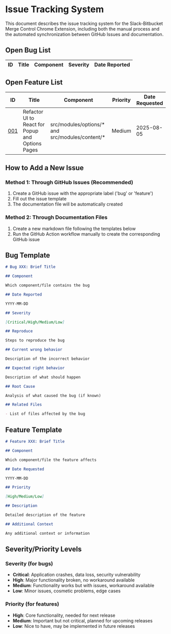 # Issue Tracking System

This document describes the issue tracking system for the Slack-Bitbucket Merge Control Chrome Extension, including both the manual process and the automated synchronization between GitHub Issues and documentation.

## Open Bug List

| ID | Title | Component | Severity | Date Reported |
| -- | -- | -- | -- | -- |
<!-- No bugs yet -->

## Open Feature List

| ID | Title | Component | Priority | Date Requested |
| -- | -- | -- | -- | -- |
| [001](./features/001-refactor-ui-to-react-for-popup-and-options-pages.md) | Refactor UI to React for Popup and Options Pages | src/modules/options/* and src/modules/content/* | Medium | 2025-08-05 |

## How to Add a New Issue

### Method 1: Through GitHub Issues (Recommended)

1. Create a GitHub issue with the appropriate label ('bug' or 'feature')
2. Fill out the issue template
3. The documentation file will be automatically created

### Method 2: Through Documentation Files

1. Create a new markdown file following the templates below
2. Run the GitHub Action workflow manually to create the corresponding GitHub issue

## Bug Template

```markdown
# Bug XXX: Brief Title

## Component

Which component/file contains the bug

## Date Reported

YYYY-MM-DD

## Severity

[Critical/High/Medium/Low]

## Reproduce

Steps to reproduce the bug

## Current wrong behavior

Description of the incorrect behavior

## Expected right behavior

Description of what should happen

## Root Cause

Analysis of what caused the bug (if known)

## Related Files

- List of files affected by the bug
```

## Feature Template

```markdown
# Feature XXX: Brief Title

## Component

Which component/file the feature affects

## Date Requested

YYYY-MM-DD

## Priority

[High/Medium/Low]

## Description

Detailed description of the feature

## Additional Context

Any additional context or information
```

## Severity/Priority Levels

### Severity (for bugs)

- **Critical**: Application crashes, data loss, security vulnerability
- **High**: Major functionality broken, no workaround available
- **Medium**: Functionality works but with issues, workaround available
- **Low**: Minor issues, cosmetic problems, edge cases

### Priority (for features)

- **High**: Core functionality, needed for next release
- **Medium**: Important but not critical, planned for upcoming releases
- **Low**: Nice to have, may be implemented in future releases

